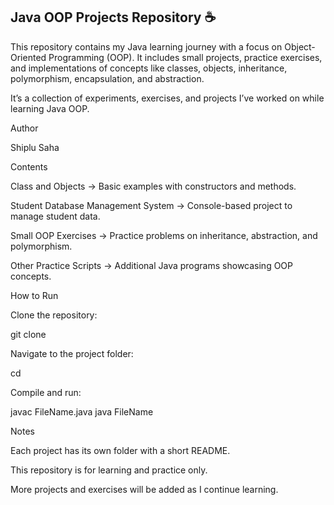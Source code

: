 ## Java OOP Projects Repository ☕️

This repository contains my Java learning journey with a focus on Object-Oriented Programming (OOP).
It includes small projects, practice exercises, and implementations of concepts like classes, objects, inheritance, polymorphism, encapsulation, and abstraction.

It’s a collection of experiments, exercises, and projects I’ve worked on while learning Java OOP.

Author

Shiplu Saha

Contents

Class and Objects → Basic examples with constructors and methods.

Student Database Management System → Console-based project to manage student data.

Small OOP Exercises → Practice problems on inheritance, abstraction, and polymorphism.

Other Practice Scripts → Additional Java programs showcasing OOP concepts.

How to Run

Clone the repository:

git clone <your-repo-url>


Navigate to the project folder:

cd <project-folder>


Compile and run:

javac FileName.java
java FileName

Notes

Each project has its own folder with a short README.

This repository is for learning and practice only.

More projects and exercises will be added as I continue learning.